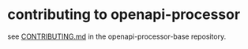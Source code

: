 # contributing to openapi-processor

see [CONTRIBUTING.md](https://github.com/openapi-processor/openapi-processor-base/blob/main/CONTRIBUTING.md) in the openapi-processor-base repository.
